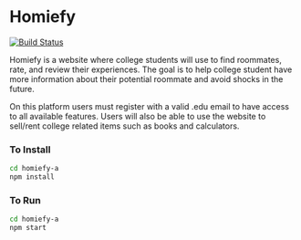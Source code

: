 # Homiefy
[![Build Status](https://app.travis-ci.com/karanreddy9/homiefy.svg?branch=main)](https://app.travis-ci.com/karanreddy9/homiefy)

Homiefy is a website where college students will use to find roommates, rate, and review their experiences. The goal is to help college student have more information about their potential roommate and avoid shocks in the future.
	
On this platform users must register with a valid .edu email to have access to all available features. Users will also be able to use the website to sell/rent college related items such as books and calculators.

### To Install

```bash
cd homiefy-a
npm install
```

### To Run

```bash
cd homiefy-a
npm start
```
